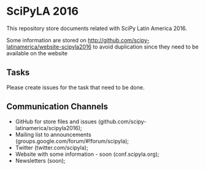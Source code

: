 # SciPyLA 2016

This repository store documents related with SciPy Latin America 2016.

Some information are stored on
http://github.com/scipy-latinamerica/website-scipyla2016
to avoid duplication since they need to be available on the website

## Tasks

Please create issues for the task that need to be done.


## Communication Channels

* GitHub for store files and issues (github.com/scipy-latinamerica/scipyla2016);
* Mailing list to announcements (groups.google.com/forum/#!forum/scipyla);
* Twitter (twitter.com/scipyla);
* Website with some information - soon (conf.scipyla.org);
* Newsletters (soon);
